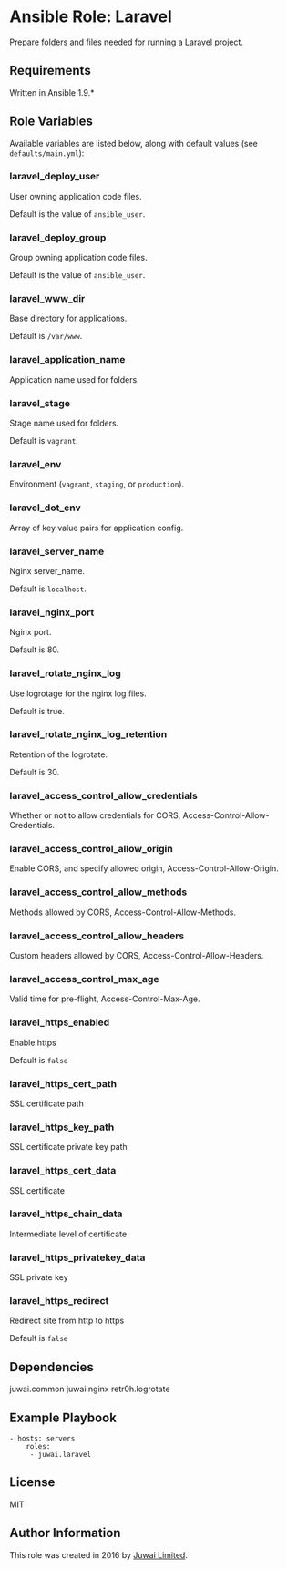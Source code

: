 Ansible Role: Laravel
=========

Prepare folders and files needed for running a Laravel project.

Requirements
------------

Written in Ansible 1.9.*

Role Variables
--------------

Available variables are listed below, along with default values (see `defaults/main.yml`):

### laravel_deploy_user

User owning application code files.

Default is the value of `ansible_user`.

### laravel_deploy_group

Group owning application code files.

Default is the value of `ansible_user`.

### laravel_www_dir

Base directory for applications.

Default is `/var/www`.

### laravel_application_name

Application name used for folders.

### laravel_stage

Stage name used for folders.

Default is `vagrant`.

### laravel_env

Environment (`vagrant`, `staging`, or `production`).

### laravel_dot_env

Array of key value pairs for application config.

### laravel_server_name

Nginx server_name.

Default is `localhost`.

### laravel_nginx_port

Nginx port.

Default is 80.

### laravel_rotate_nginx_log

Use logrotage for the nginx log files.

Default is true.

### laravel_rotate_nginx_log_retention

Retention of the logrotate.

Default is 30.

### laravel_access_control_allow_credentials

Whether or not to allow credentials for CORS, Access-Control-Allow-Credentials.

### laravel_access_control_allow_origin

Enable CORS, and specify allowed origin, Access-Control-Allow-Origin.

### laravel_access_control_allow_methods

Methods allowed by CORS, Access-Control-Allow-Methods.

### laravel_access_control_allow_headers

Custom headers allowed by CORS, Access-Control-Allow-Headers.

### laravel_access_control_max_age

Valid time for pre-flight, Access-Control-Max-Age.

### laravel_https_enabled

Enable https

Default is `false`

### laravel_https_cert_path

SSL certificate path

### laravel_https_key_path

SSL certificate private key path

### laravel_https_cert_data

SSL certificate

### laravel_https_chain_data

Intermediate level of certificate

### laravel_https_privatekey_data

SSL private key

### laravel_https_redirect

Redirect site from http to https

Default is `false`

Dependencies
------------

juwai.common
juwai.nginx
retr0h.logrotate

Example Playbook
----------------

    - hosts: servers
        roles:
         - juwai.laravel

License
-------

MIT

Author Information
------------------

This role was created in 2016 by [Juwai Limited](http://www.juwai.com).
